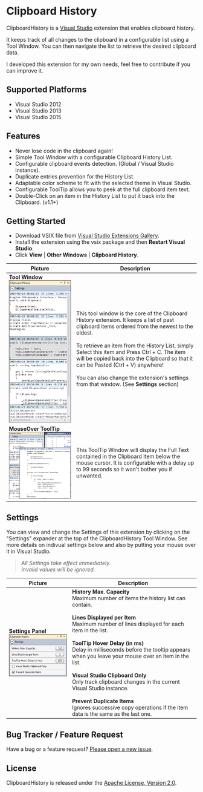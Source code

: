 # Clipboard History

ClipboardHistory is a <a href="http://www.microsoft.com/visualstudio/eng" target="_blank">Visual Studio</a>
extension that enables clipboard history.

It keeps track of all changes to the clipboard in a configurable list using a Tool Window.
You can then navigate the list to retrieve the desired clipboard data.

I developed this extension for my own needs, feel free to contribute if you can improve it.

## Supported Platforms

* Visual Studio 2012
* Visual Studio 2013
* Visual Studio 2015

## Features

* Never lose code in the clipboard again!
* Simple Tool Window with a configurable Clipboard History List.
* Configurable clipboard events detection. (Global / Visual Studio instance).
* Duplicate entries prevention for the History List.
* Adaptable color scheme to fit with the selected theme in Visual Studio.
* Configurable ToolTip allows you to peek at the full clipboard item text.
* Double-Click on an item in the History List to put it back into the Clipboard. (v1.1+)

## Getting Started

* Download VSIX file from <a href="http://visualstudiogallery.msdn.microsoft.com/62040158-8ae2-4f87-8e09-0a3a812088ec" target="_blank">Visual Studio Extensions Gallery</a>.
* Install the extension using the vsix package and then **Restart Visual Studio**.
* Click **View** | **Other Windows** | **Clipboard History**.

| Picture | Description |
|---------|-------------|
| **Tool Window**<br>![ClipboardHistory Tool Window](/ClipboardHistory/AppResources/Images/ScreenShot_ToolWindow.png) | This tool window is the core of the Clipboard History extension. It keeps a list of past clipboard items ordered from the newest to the oldest.<br><br>To retrieve an item from the History List, simply Select this item and Press Ctrl + C. The item will be copied back into the Clipboard so that it can be Pasted (Ctrl + V) anywhere!<br><br>You can also change the extension's settings from that window. (See **Settings** section) |
| **MouseOver ToolTip**<br>![ClipboardHistory Tool Window](/ClipboardHistory/AppResources/Images/ScreenShot_ToolTip.png) | This ToolTip Window will display the Full Text contained in the Clipboard Item below the mouse cursor. It is configurable with a delay up to 99 seconds so it won't bother you if unwanted. |

## Settings

You can view and change the Settings of this extension by clicking on the "Settings" expander at the top of the ClipboardHistory Tool Window.
See more details on indivual settings below and also by putting your mouse over it in Visual Studio.
> *All Settings take effect immediately.*<br>
> *Invalid values will be ignored.*

| Picture | Description |
|---------|-------------|
| **Settings Panel**<br>![ClipboardHistory Settings Window](/ClipboardHistory/AppResources/Images/ScreenShot_Settings.png) | **History Max. Capacity**<br>Maximum number of items the history list can contain.  <br><br>**Lines Displayed per Item**<br>Maximum number of lines displayed for each item in the list.  <br><br>**ToolTip Hover Delay (in ms)**<br>Delay in milliseconds before the tooltip appears when you leave your mouse over an item in the list.  <br><br>**Visual Studio Clipboard Only**<br>Only track clipboard changes in the current Visual Studio instance.  <br><br>**Prevent Duplicate Items**<br>Ignores successive copy operations if the item data is the same as the last one. |

## Bug Tracker / Feature Request

Have a bug or a feature request? [Please open a new issue](https://github.com/kavengagne/ClipboardHistory/issues).

## License

ClipboardHistory is released under the [Apache License, Version 2.0](/LICENSE.txt).
